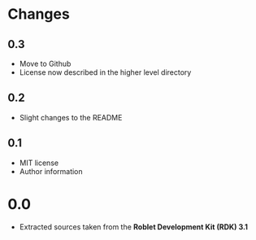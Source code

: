 
# Changes

## 0.3
* Move to Github
* License now described in the higher level directory

## 0.2
* Slight changes to the README

## 0.1
* MIT license
* Author information

# 0.0
* Extracted sources taken from the **Roblet Development Kit (RDK) 3.1**